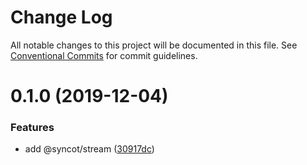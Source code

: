 # Change Log

All notable changes to this project will be documented in this file.
See [Conventional Commits](https://conventionalcommits.org) for commit guidelines.

# 0.1.0 (2019-12-04)


### Features

* add @syncot/stream ([30917dc](https://github.com/SyncOT/SyncOT/commit/30917dc2a81db6c629c1623b889458f08a47c5c7))
